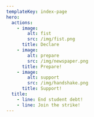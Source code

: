 ```yaml
---
templateKey: index-page
hero:
  actions:
    - image:
        alt: fist
        src: /img/fist.png
      title: Declare
    - image:
        alt: prepare
        src: /img/newspaper.png
      title: Prepare!
    - image:
        alt: support
        src: /img/handshake.png
      title: Support!
  title:
    - line: End student debt!
    - line: Join the strike!
---
```



